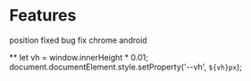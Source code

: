 # Features


position fixed bug fix chrome android

**
  let vh = window.innerHeight * 0.01;
	document.documentElement.style.setProperty('--vh', `${vh}px`);
